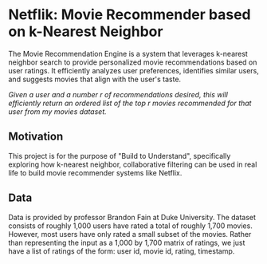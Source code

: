 # Netflik: Movie Recommender based on k-Nearest Neighbor

The Movie Recommendation Engine is a system that leverages k-nearest neighbor search to provide personalized movie recommendations based on user ratings. It efficiently analyzes user preferences, identifies similar users, and suggests movies that align with the user's taste.

*Given a user and a number r of recommendations desired, this will efficiently return an ordered list of the top r movies recommended for that user from my movies dataset.*

## Motivation

This project is for the purpose of "Build to Understand", specifically exploring how k-nearest neighbor, collaborative filtering can be used in real life to build movie recommender systems like Netflix. 

## Data

Data is provided by professor Brandon Fain at Duke University. The dataset consists of roughly 1,000 users have rated a total of roughly 1,700 movies. However, most users have only rated a small subset of the movies. Rather than representing the input as a 1,000 by 1,700 matrix of ratings, we just
have a list of ratings of the form: user id, movie id, rating, timestamp.



